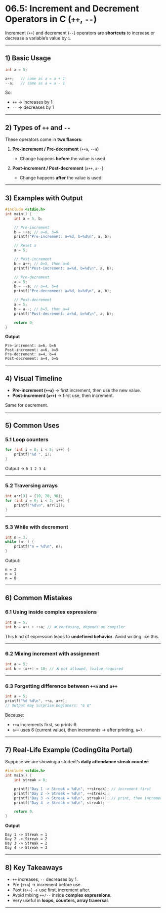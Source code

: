 # 06.5: Increment and Decrement Operators in C (`++`, `--`)

Increment (`++`) and decrement (`--`) operators are **shortcuts** to increase or decrease a variable’s value by `1`.

---

## 1) Basic Usage

```c
int a = 5;

a++;   // same as a = a + 1
--a;   // same as a = a - 1
```

So:

* `++` → increases by 1
* `--` → decreases by 1

---

## 2) Types of `++` and `--`

These operators come in **two flavors**:

1. **Pre-increment / Pre-decrement** (`++a`, `--a`)

   * Change happens **before** the value is used.

2. **Post-increment / Post-decrement** (`a++`, `a--`)

   * Change happens **after** the value is used.

---

## 3) Examples with Output

```c
#include <stdio.h>
int main() {
    int a = 5, b;

    // Pre-increment
    b = ++a; // a=6, b=6
    printf("Pre-increment: a=%d, b=%d\n", a, b);

    // Reset a
    a = 5;

    // Post-increment
    b = a++; // b=5, then a=6
    printf("Post-increment: a=%d, b=%d\n", a, b);

    // Pre-decrement
    a = 5;
    b = --a; // a=4, b=4
    printf("Pre-decrement: a=%d, b=%d\n", a, b);

    // Post-decrement
    a = 5;
    b = a--; // b=5, then a=4
    printf("Post-decrement: a=%d, b=%d\n", a, b);

    return 0;
}
```

**Output**

```
Pre-increment: a=6, b=6
Post-increment: a=6, b=5
Pre-decrement: a=4, b=4
Post-decrement: a=4, b=5
```

---

## 4) Visual Timeline

* **Pre-increment (`++a`)** → first increment, then use the new value.
* **Post-increment (`a++`)** → first use, then increment.

Same for decrement.

---

## 5) Common Uses

### 5.1 Loop counters

```c
for (int i = 0; i < 5; i++) {
    printf("%d ", i);
}
```

Output → `0 1 2 3 4`

---

### 5.2 Traversing arrays

```c
int arr[3] = {10, 20, 30};
for (int i = 0; i < 3; i++) {
    printf("%d\n", arr[i]);
}
```

---

### 5.3 While with decrement

```c
int n = 3;
while (n--) {
    printf("n = %d\n", n);
}
```

Output:

```
n = 2
n = 1
n = 0
```

---

## 6) Common Mistakes

### 6.1 Using inside complex expressions

```c
int a = 5;
int b = a++ + ++a; // ❌ confusing, depends on compiler
```

This kind of expression leads to **undefined behavior**. Avoid writing like this.

---

### 6.2 Mixing increment with assignment

```c
int a = 5;
int b = (a++) = 10; // ❌ not allowed, lvalue required
```

---

### 6.3 Forgetting difference between `++a` and `a++`

```c
int a = 5;
printf("%d %d\n", ++a, a++);
// Output may surprise beginners: "6 6"
```

Because:

* `++a` increments first, so prints 6.
* `a++` uses 6 (current value), then increments → after printing, `a=7`.

---

## 7) Real-Life Example (CodingGita Portal)

Suppose we are showing a student’s **daily attendance streak counter**:

```c
#include <stdio.h>
int main() {
    int streak = 0;

    printf("Day 1 -> Streak = %d\n", ++streak); // increment first
    printf("Day 2 -> Streak = %d\n", ++streak);
    printf("Day 3 -> Streak = %d\n", streak++); // print, then increment
    printf("Day 4 -> Streak = %d\n", streak);

    return 0;
}
```

**Output**

```
Day 1 -> Streak = 1
Day 2 -> Streak = 2
Day 3 -> Streak = 2
Day 4 -> Streak = 3
```

---

## 8) Key Takeaways

* `++` increases, `--` decreases by 1.
* Pre (`++a`) → increment before use.
* Post (`a++`) → use first, increment after.
* Avoid mixing `++/--` inside **complex expressions**.
* Very useful in **loops, counters, array traversal**.

---

